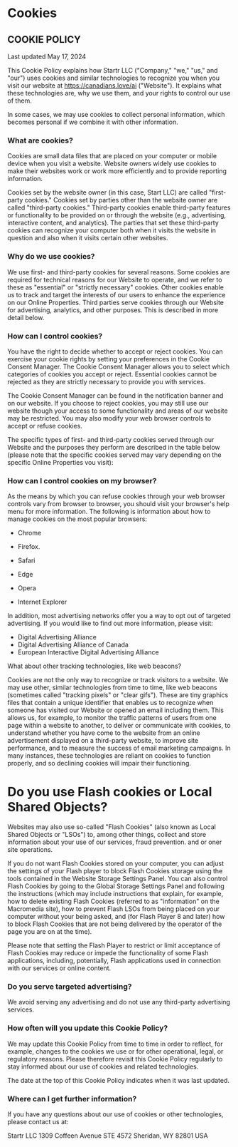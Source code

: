 
# Cookies

## COOKIE POLICY

Last updated May 17, 2024

This Cookie Policy explains how Startr LLC ("Company," "we," "us," and "our") uses cookies and similar technologies to recognize you when you visit our website at https://canadians.love/ai ("Website"). It explains what these technologies are, why we use them, and your rights to control our use of them.

In some cases, we may use cookies to collect personal information, which becomes personal if we combine it with other information.

### What are cookies?

Cookies are small data files that are placed on your computer or mobile device when you visit a website. Website owners widely use cookies to make their websites work or work more efficiently and to provide reporting information.

Cookies set by the website owner (in this case, Start LLC) are called "first-party cookies." Cookies set by parties other than the website owner are called "third-party cookies." Third-party cookies enable third-party features or functionality to be provided on or through the website (e.g., advertising, interactive content, and analytics). The parties that set these third-party cookies can recognize your computer both when it visits the website in question and also when it visits certain other websites.

### Why do we use cookies?

We use first- and third-party cookies for several reasons. Some cookies are required for technical reasons for our Website to operate, and we refer to these as "essential" or "strictly necessary" cookies. Other cookies enable us to track and target the interests of our users to enhance the experience on our Online Properties. Third parties serve cookies through our Website for advertising, analytics, and other purposes. This is described in more detail below.

### How can I control cookies?

You have the right to decide whether to accept or reject cookies. You can exercise your cookie rights by setting your preferences in the Cookie Consent Manager. The Cookie Consent Manager allows you to select which categories of cookies you accept or reject. Essential cookies cannot be rejected as they are strictly necessary to provide you with services.

The Cookie Consent Manager can be found in the notification banner and on our website. If you choose to reject cookies, you may still use our website though your access to some functionality and areas of our website may be restricted. You may also modify your web browser controls to accept or refuse cookies.

The specific types of first- and third-party cookies served through our Website and the purposes they perform are described in the table below (please note that the specific cookies served may vary depending on the specific Online Properties vou visit):

### How can I control cookies on my browser?

As the means by which you can refuse cookies through your web browser controls vary from browser to browser, you should visit your browser's help menu for more information. The following is information about how to manage cookies on the most popular browsers:

- Chrome

-   Firefox.
-   Safari
-   Edge
-   Opera
-   Internet Explorer

In addition, most advertising networks offer you a way to opt out of targeted advertising. If you would like to find out more information, please visit:

- Digital Advertising Alliance
- Digital Advertising Alliance of Canada
- European Interactive Digital Advertising Alliance

What about other tracking technologies, like web beacons?

Cookies are not the only way to recognize or track visitors to a website. We may use other, similar technologies from time to time, like web beacons (sometimes called "tracking pixels" or "clear gifs"). These are tiny graphics files that contain a unique identifier that enables us to recognize when someone has visited our Website or opened an email including them. This allows us, for example, to monitor the traffic patterns of users from one page within a website to another, to deliver or communicate with cookies, to understand whether you have come to the website from an online advertisement displayed on a third-party website, to improve site performance, and to measure the success of email marketing campaigns. In many instances, these technologies are reliant on cookies to function properly, and so declining cookies will impair their functioning.

# Do you use Flash cookies or Local Shared Objects?

Websites may also use so-called "Flash Cookies" (also known as Local Shared Objects or "LSOs") to, among other things, collect and store information about your use of our services, fraud prevention. and or oner site operations.

If you do not want Flash Cookies stored on your computer, you can adjust the settings of your Flash player to block Flash Cookies storage using the tools contained in the Website Storage Settings Panel. You can also control Flash Cookies by going to the Global Storage Settings Panel and following the instructions (which may include instructions that explain, for example, how to delete existing Flash Cookies (referred to as "information" on the Macromedia site), how to prevent Flash LSOs from being placed on your computer without your being asked, and (for Flash Player 8 and later) how to block Flash Cookies that are not being delivered by the operator of the page you are on at the time).

Please note that setting the Flash Player to restrict or limit acceptance of Flash Cookies may reduce or impede the functionality of some Flash applications, including, potentially, Flash applications used in connection with our services or online content.

### Do you serve targeted advertising?

We avoid serving any advertising and do not use any third-party advertising services.

### How often will you update this Cookie Policy?

We may update this Cookie Policy from time to time in order to reflect, for example, changes to the cookies we use or for other operational, legal, or regulatory reasons. Please therefore revisit this Cookie Policy regularly to stay informed about our use of cookies and related technologies.

The date at the top of this Cookie Policy indicates when it was last updated.

### Where can I get further information?

If you have any questions about our use of cookies or other technologies, please contact us at:

Startr LLC
1309 Coffeen Avenue STE 4572
Sheridan, WY 82801
USA